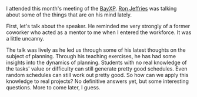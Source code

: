 I attended this month's meeting of the [BayXP](http://www.jera.com/bayxp/).
[Ron Jeffries](http://xprogramming.com/) was talking about some of
the things that are on his mind lately.

First, let's talk about the speaker.  He reminded me very strongly of a
former coworker who acted as a mentor to me when I entered the workforce.  It
was a little uncanny.

The talk was lively as he led us through some of his latest thoughts on the
subject of planning.  Through his teaching exercises, he has had some insights
into the dynamics of planning.  Students with no real knowledge of the tasks'
value or difficulty can still generate pretty good schedules.  Even random
schedules can still work out pretty good.  So how can we apply this knowledge
to real projects?  No definitive answers yet, but some interesting questions.
More to come later, I guess.
